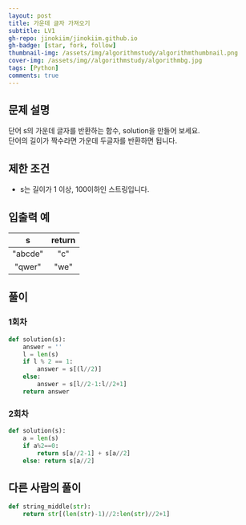 ```yaml
---
layout: post
title: 가운데 글자 가져오기
subtitle: LV1
gh-repo: jinokiim/jinokiim.github.io
gh-badge: [star, fork, follow]
thumbnail-img: /assets/img/algorithmstudy/algorithmthumbnail.png
cover-img: /assets/img//algorithmstudy/algorithmbg.jpg
tags: [Python]
comments: true
---
```



## 문제 설명
단어 s의 가운데 글자를 반환하는 함수, solution을 만들어 보세요.  
단어의 길이가 짝수라면 가운데 두글자를 반환하면 됩니다.

## 제한 조건
* s는 길이가 1 이상, 100이하인 스트링입니다.


## 입출력 예
| s | return |
| :---: | :---: |
| "abcde" | "c" |
| "qwer" | "we" |

## **풀이**
### 1회차
```python
def solution(s):
    answer = ''
    l = len(s)
    if l % 2 == 1:
        answer = s[(l//2)]
    else:
        answer = s[l//2-1:l//2+1]
    return answer
```
### 2회차
```python
def solution(s):
    a = len(s)
    if a%2==0:
        return s[a//2-1] + s[a//2]
    else: return s[a//2]
```

## 다른 사람의 풀이

```python
def string_middle(str):
    return str[(len(str)-1)//2:len(str)//2+1]
```
